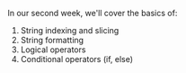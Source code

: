 In our second week, we'll cover the basics of:

1. String indexing and slicing
2. String formatting
3. Logical operators
4. Conditional operators (if, else)
